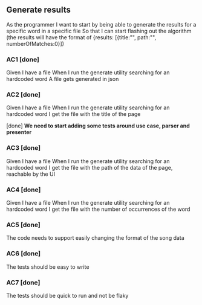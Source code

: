 ## Generate results

As the programmer
I want to start by being able to generate the results for a specific word in a specific file
So that I can start flashing out the algorithm
  (the results will have the format of {results: [{title:"", path:"", numberOfMatches:0}])


### AC1 [done]
Given I have a file
When I run the generate utility searching for an hardcoded word
A file gets generated in json

### AC2 [done]
Given I have a file
When I run the generate utility searching for an hardcoded word
I get the file with the title of the page

[done]
**We need to start adding some tests around use case, parser and presenter**

### AC3 [done]
Given I have a file
When I run the generate utility searching for an hardcoded word
I get the file with the path of the data of the page, reachable by the UI

### AC4 [done]
Given I have a file
When I run the generate utility searching for an hardcoded word
I get the file with the number of occurrences of the word

### AC5 [done]
The code needs to support easily changing the format of the song data

### AC6 [done]
The tests should be easy to write

### AC7 [done]
The tests should be quick to run and not be flaky
